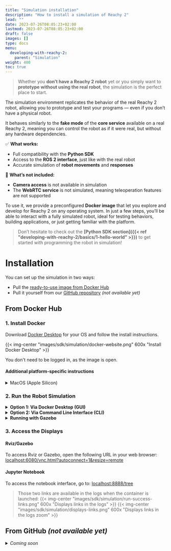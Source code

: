 ```yaml
---
title: "Simulation installation"
description: "How to install a simulation of Reachy 2"
lead: ""
date: 2023-07-26T08:05:23+02:00
lastmod: 2023-07-26T08:05:23+02:00
draft: false
images: []
type: docs
menu:
  developing-with-reachy-2:
    parent: "Simulation"
weight: 400
toc: true
---
```


> Whether you **don’t have a Reachy 2 robot** yet or you simply want to **prototype without using the real robot**, the simulation is the perfect place to start. 
 
The simulation environment replicates the behavior of the real Reachy 2 robot, allowing you to prototype and test your programs — even if you don’t have a physical robot.  

It behaves similarly to the **fake mode** of the **core service** available on a real Reachy 2, meaning you can control the robot as if it were real, but without any hardware dependencies.

✅ **What works:**
- Full compatibility with the **Python SDK**
- Access to the **ROS 2 interface**, just like with the real robot
- Accurate simulation of **robot movements** and **responses**


🚫 **What’s not included:**
- **Camera access** is not available in simulation
- The **WebRTC service** is not simulated, meaning teleoperation features are not supported


To use it, we provide a preconfigured **Docker image** that let you explore and develop for Reachy 2 on any operating system. In just a few steps, you’ll be able to interact with a fully simulated robot, ideal for testing behaviors, building applications, or just getting familiar with the platform.

> Don’t hesitate to check out the **[Python SDK section]({{< ref "developing-with-reachy-2/basics/1-hello-world" >}})** to get started with programming the robot in simulation!



# Installation

You can set up the simulation in two ways:
- Pull the [ready-to-use image from Docker Hub](https://hub.docker.com/r/pollenrobotics/reachy2)
- Pull it yourself from our [GitHub repository](https://github.com/pollen-robotics/docker_reachy2_core) *(not available yet)*

## From Docker Hub

### 1. Install Docker 
Download [Docker Desktop](https://www.docker.com/products/docker-desktop/) for your OS and follow the install instructions.  

{{< img-center "images/sdk/simulation/docker-website.png" 600x "Install Docker Desktop" >}}
  
You don't need to be logged in, as the image is open.

#### Additional platform-specific instructions
<details>
<summary>MacOS (Apple Silicon)</summary>

**Apple Silicon (M1/M2)**  
For Apple Silicon Macs, Docker uses Rosetta to run x86_64 images.  
Follow these steps after installing Docker Desktop:
1. **Install Rosetta:** Run the following command to install Rosetta: 
```bash
softwareupdate --install-rosetta
```
2. **Enable Rosetta in Docker:**
- Go to `Docker settings` > `General`
- Check `Use Virtualization Framework`
- Check `Use Rosetta for x86/amd64 emulation on Apple Silicon`
- Click `Apply & Restart`  

If the Rosetta integration option is not available, update your macOS version (it should be available from macOS Sonoma (v14)).

3. **Check Emulation:** To verify that emulation is working, run:
```bash
docker run --rm --platform linux/amd64 busybox uname -m
```

This should output `x86_64` if emulation is working.
</details>

### 2. Run the Robot Simulation

<details>
<summary><b>Option 1: Via Docker Desktop (GUI)</b></summary>

1. From Docker Desktop, search for **reachy2** image in the search bar (you don't need to sign in):
{{< img-center "images/sdk/simulation/search-for-reachy2.png" 600x "Search for reachy2 image" >}}

2. Click **Pull** and wait a few minutes for the image to be downloaded:
{{< img-center "images/sdk/simulation/pull-button.png" 600x "Pull reachy2 image" >}}

3. When the download is over, click **Run** to launch a container of the image via the Docker Desktop GUI. This will open a configuration pop-up.
{{< img-center "images/sdk/simulation/run-button.png" 600x "Run reachy2 container" >}}

4. Make sure you expand the **Optional settings** to configure properly the ports, and configure the port as shown below:
{{< img-center "images/sdk/simulation/container-settings.png" 600x "Expand container settings" >}}
{{< img-center "images/sdk/simulation/settings-completed.png" 600x "Configure settings" >}}

5. Click **Run** to finally launch the container!
{{< img-center "images/sdk/simulation/final-run.png" 600x "Finally run the container" >}}

6. After a few seconds, you should have a running container displaying the following elements:
{{< img-center "images/sdk/simulation/run-success.png" 600x "Container is running" >}}

</details>

<details>
<summary><b>Option 2: Via Command Line Interface (CLI)</b></summary>

If you prefer using the terminal, you can run the following command:

```bash
docker run --rm --platform linux/amd64 -p 8888:8888 -p 6080:6080 -p 50051:50051 --name reachy2 docker.io/pollenrobotics/reachy2
```

This is a one-liner that launches the container with the required ports exposed.  


If using an Apple Silicon (aarch64) platform, add `--platform linux/amd64` to the command.

*Note:* you have a terminal accessible from Docker Desktop
{{< img-center "images/sdk/simulation/terminal-location.png" 600x "Terminal in Docker Desktop" >}}

You can simply enable it:
{{< img-center "images/sdk/simulation/enable-terminal.png" 600x "Enable terminal in Docker Desktop" >}}
and run the previous command:
{{< img-center "images/sdk/simulation/enter-cli.png" 600x "Run command line" >}}

</details>

<details>
<summary><b>Running with Gazebo</b></summary>

To launch the simulation with Gazebo and additional configurations, you can add arguments to the CLI command like this:

```bash
docker run --rm --platform linux/amd64 -p 8888:8888 -p 6080:6080 -p 50051:50051 --name reachy2 docker.io/pollenrobotics/reachy2 start_rviz:=true start_sdk_server:=true fake:=true orbbec:=false gazebo:=true
```

</details>

### 3. Access the Displays
#### Rviz/Gazebo
To access Rviz or Gazebo, open the following URL in your web browser: [localhost:6080/vnc.html?autoconnect=1&resize=remote⁠](http://localhost:6080/vnc.html?autoconnect=1&resize=remote⁠)

#### Jupyter Notebook
To access the notebook interface, go to: [localhost:8888/tree](http://localhost:8888/tree⁠)⁠

> Those two links are available in the logs when the container is launched:
> {{< img-center "images/sdk/simulation/run-success-links.png" 600x "Displays links in the logs" >}}
> {{< img-center "images/sdk/simulation/displays-links.png" 600x "Displays links in the logs zoom" >}}


## From GitHub *(not available yet)*


<details>
<summary><i>Coming soon</i></summary>
We will thus assume that you already have docker installed and setup.

Clone the sources of our docker, and pull the sources:
```python
git clone git@github.com:pollen-robotics/docker_reachy2_core.git  
cd docker_reachy2_core  
./sources checkout stable  
```

Then download the configuration files:
```python
git clone git@github.com:pollen-robotics/reachy_config_example.git
cp -r reachy_config_example/.reachy_config ~/
```

In your docker_reachy2_core folder, compose a container with:
```python
docker compose -f mode/dev.yaml up -d core
```
> This can take a few minutes to compose.

Build:
```python
full_build
cbuilds
```


In a first terminal, launch the robot server:
```python
# terminal 1
docker exec -it core bash
ros2 launch reachy_bringup reachy.launch.py fake:=true start_sdk_server:=true start_rviz:=true
```
Keep this terminal open, and in a second terminal:
```python
# terminal 2
docker exec -it core bash
python3 dev/reachy2-sdk/src/example/draw_square.py
```
> If you have the Python SDK installed on your computer, you can launch the example outside the container.

</details>
